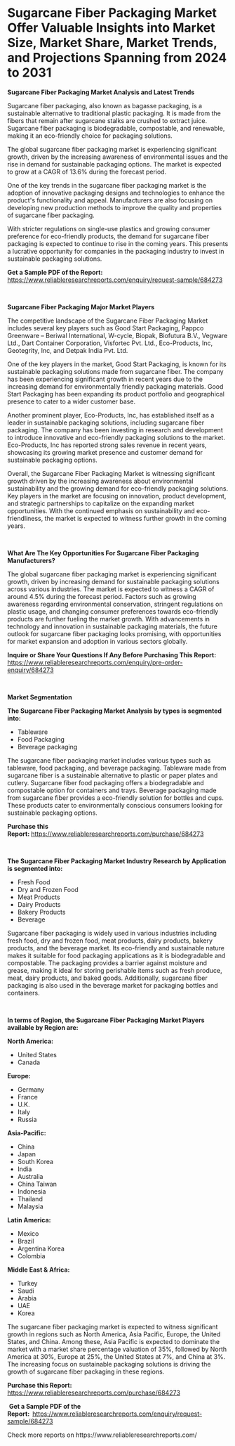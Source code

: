 <p><h1>Sugarcane Fiber Packaging Market Offer Valuable Insights into Market Size, Market Share, Market Trends, and Projections Spanning from 2024 to 2031</h1></p><p><strong>Sugarcane Fiber Packaging Market Analysis and Latest Trends</strong></p>
<p><p>Sugarcane fiber packaging, also known as bagasse packaging, is a sustainable alternative to traditional plastic packaging. It is made from the fibers that remain after sugarcane stalks are crushed to extract juice. Sugarcane fiber packaging is biodegradable, compostable, and renewable, making it an eco-friendly choice for packaging solutions.</p><p>The global sugarcane fiber packaging market is experiencing significant growth, driven by the increasing awareness of environmental issues and the rise in demand for sustainable packaging options. The market is expected to grow at a CAGR of 13.6% during the forecast period.</p><p>One of the key trends in the sugarcane fiber packaging market is the adoption of innovative packaging designs and technologies to enhance the product's functionality and appeal. Manufacturers are also focusing on developing new production methods to improve the quality and properties of sugarcane fiber packaging.</p><p>With stricter regulations on single-use plastics and growing consumer preference for eco-friendly products, the demand for sugarcane fiber packaging is expected to continue to rise in the coming years. This presents a lucrative opportunity for companies in the packaging industry to invest in sustainable packaging solutions.</p></p>
<p><strong>Get a Sample PDF of the Report:&nbsp;</strong> <a href="https://www.reliableresearchreports.com/enquiry/request-sample/684273">https://www.reliableresearchreports.com/enquiry/request-sample/684273</a></p>
<p>&nbsp;</p>
<p><strong>Sugarcane Fiber Packaging Major Market Players</strong></p>
<p><p>The competitive landscape of the Sugarcane Fiber Packaging Market includes several key players such as Good Start Packaging, Pappco Greenware – Beriwal International, W-cycle, Biopak, Biofutura B.V., Vegware Ltd., Dart Container Corporation, Visfortec Pvt. Ltd., Eco-Products, Inc, Geotegrity, Inc, and Detpak India Pvt. Ltd. </p><p>One of the key players in the market, Good Start Packaging, is known for its sustainable packaging solutions made from sugarcane fiber. The company has been experiencing significant growth in recent years due to the increasing demand for environmentally friendly packaging materials. Good Start Packaging has been expanding its product portfolio and geographical presence to cater to a wider customer base.</p><p>Another prominent player, Eco-Products, Inc, has established itself as a leader in sustainable packaging solutions, including sugarcane fiber packaging. The company has been investing in research and development to introduce innovative and eco-friendly packaging solutions to the market. Eco-Products, Inc has reported strong sales revenue in recent years, showcasing its growing market presence and customer demand for sustainable packaging options.</p><p>Overall, the Sugarcane Fiber Packaging Market is witnessing significant growth driven by the increasing awareness about environmental sustainability and the growing demand for eco-friendly packaging solutions. Key players in the market are focusing on innovation, product development, and strategic partnerships to capitalize on the expanding market opportunities. With the continued emphasis on sustainability and eco-friendliness, the market is expected to witness further growth in the coming years.</p></p>
<p>&nbsp;</p>
<p><strong>What Are The Key Opportunities For Sugarcane Fiber Packaging Manufacturers?</strong></p>
<p><p>The global sugarcane fiber packaging market is experiencing significant growth, driven by increasing demand for sustainable packaging solutions across various industries. The market is expected to witness a CAGR of around 4.5% during the forecast period. Factors such as growing awareness regarding environmental conservation, stringent regulations on plastic usage, and changing consumer preferences towards eco-friendly products are further fueling the market growth. With advancements in technology and innovation in sustainable packaging materials, the future outlook for sugarcane fiber packaging looks promising, with opportunities for market expansion and adoption in various sectors globally.</p></p>
<p><strong>Inquire or Share Your Questions If Any Before Purchasing This Report:</strong> <a href="https://www.reliableresearchreports.com/enquiry/pre-order-enquiry/684273">https://www.reliableresearchreports.com/enquiry/pre-order-enquiry/684273</a></p>
<p>&nbsp;</p>
<p><strong>Market Segmentation</strong></p>
<p><strong>The Sugarcane Fiber Packaging Market Analysis by types is segmented into:</strong></p>
<p><ul><li>Tableware</li><li>Food Packaging</li><li>Beverage packaging</li></ul></p>
<p><p>The sugarcane fiber packaging market includes various types such as tableware, food packaging, and beverage packaging. Tableware made from sugarcane fiber is a sustainable alternative to plastic or paper plates and cutlery. Sugarcane fiber food packaging offers a biodegradable and compostable option for containers and trays. Beverage packaging made from sugarcane fiber provides a eco-friendly solution for bottles and cups. These products cater to environmentally conscious consumers looking for sustainable packaging options.</p></p>
<p><strong>Purchase this Report:&nbsp;</strong><a href="https://www.reliableresearchreports.com/purchase/684273">https://www.reliableresearchreports.com/purchase/684273</a></p>
<p>&nbsp;</p>
<p><strong>The Sugarcane Fiber Packaging Market Industry Research by Application is segmented into:</strong></p>
<p><ul><li>Fresh Food</li><li>Dry and Frozen Food</li><li>Meat Products</li><li>Dairy Products</li><li>Bakery Products</li><li>Beverage</li></ul></p>
<p><p>Sugarcane fiber packaging is widely used in various industries including fresh food, dry and frozen food, meat products, dairy products, bakery products, and the beverage market. Its eco-friendly and sustainable nature makes it suitable for food packaging applications as it is biodegradable and compostable. The packaging provides a barrier against moisture and grease, making it ideal for storing perishable items such as fresh produce, meat, dairy products, and baked goods. Additionally, sugarcane fiber packaging is also used in the beverage market for packaging bottles and containers.</p></p>
<p>&nbsp;</p>
<p><strong>In terms of Region, the Sugarcane Fiber Packaging Market Players available by Region are:</strong></p>
<p>
    <p> <strong> North America: </strong>
        <ul>
            <li>United States</li>
            <li>Canada</li>
        </ul>
        </p> 
    <p> <strong> Europe: </strong>
        <ul>
            <li>Germany</li>
            <li>France</li>
            <li>U.K.</li>
            <li>Italy</li>
            <li>Russia</li>
        </ul>
        </p> 
    <p> <strong> Asia-Pacific: </strong>
        <ul>
            <li>China</li>
            <li>Japan</li>
            <li>South Korea</li>
            <li>India</li>
            <li>Australia</li>
            <li>China Taiwan</li>
            <li>Indonesia</li>
            <li>Thailand</li>
            <li>Malaysia</li>
        </ul>
        </p> 
    <p> <strong> Latin America: </strong>
        <ul>
            <li>Mexico</li>
            <li>Brazil</li>
            <li>Argentina Korea</li>
            <li>Colombia</li>
        </ul>
        </p> 
    <p> <strong> Middle East & Africa: </strong>
        <ul>
            <li>Turkey</li>
            <li>Saudi</li>
            <li>Arabia</li>
            <li>UAE</li>
            <li>Korea</li>
        </ul>
    </p>
    </p>
<p><p>The sugarcane fiber packaging market is expected to witness significant growth in regions such as North America, Asia Pacific, Europe, the United States, and China. Among these, Asia Pacific is expected to dominate the market with a market share percentage valuation of 35%, followed by North America at 30%, Europe at 25%, the United States at 7%, and China at 3%. The increasing focus on sustainable packaging solutions is driving the growth of sugarcane fiber packaging in these regions.</p></p>
<p><strong>Purchase this Report: </strong><a href="https://www.reliableresearchreports.com/purchase/684273">https://www.reliableresearchreports.com/purchase/684273</a></p>
<p>&nbsp;<strong>Get a Sample PDF of the Report:&nbsp;&nbsp;</strong><a href="https://www.reliableresearchreports.com/enquiry/request-sample/684273">https://www.reliableresearchreports.com/enquiry/request-sample/684273</a></p>
<p><strong></strong></p>
<p>Check more reports on https://www.reliableresearchreports.com/</p>